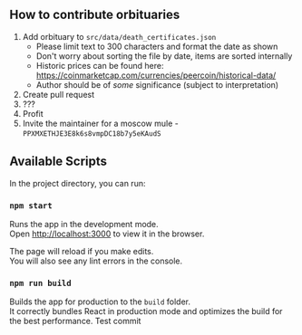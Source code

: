 ## How to contribute orbituaries

1. Add orbituary to `src/data/death_certificates.json`
   - Please limit text to 300 characters and format the date as shown
   - Don't worry about sorting the file by date, items are sorted internally 
   - Historic prices can be found here: https://coinmarketcap.com/currencies/peercoin/historical-data/
   - Author should be of _some_ significance (subject to interpretation) 
2. Create pull request
3. ???
4. Profit
5. Invite the maintainer for a moscow mule - `PPXMXETHJE3E8k6s8vmpDC18b7y5eKAudS`

## Available Scripts

In the project directory, you can run:

### `npm start`

Runs the app in the development mode.\
Open [http://localhost:3000](http://localhost:3000) to view it in the browser.

The page will reload if you make edits.\
You will also see any lint errors in the console.

### `npm run build`

Builds the app for production to the `build` folder.\
It correctly bundles React in production mode and optimizes the build for the best performance.
Test commit
